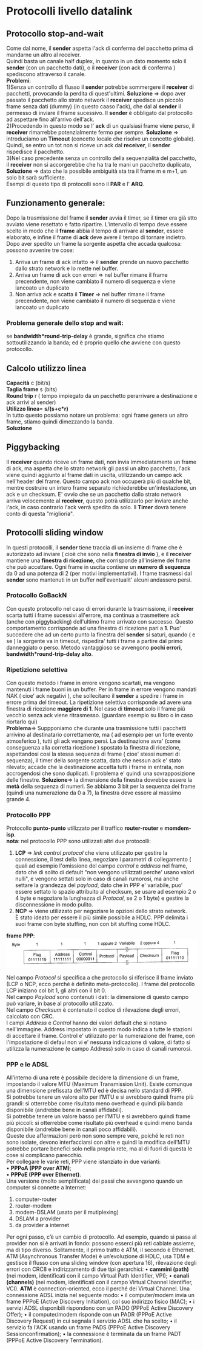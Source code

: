 # Protocolli livello datalink  
## Protocollo stop-and-wait  
Come dal nome, il **sender** aspetta l'ack di conferma del pacchetto prima di mandarne un altro al receiver.  
Quindi basta un canale half duplex, in quanto in un dato momento solo il **sender** (con un pacchetto dati), o il **receiver** (con ack di conferma ) spediscono attraverso il canale.  
**Problemi**:  
1)Senza un controllo di flusso il **sender** potrebbe sommergere il **receiver** di pacchetti, provocando la perdita di quest'ultimi. **Soluzione** => dopo aver passato il pacchetto allo strato network il **receiver** spedisce un piccolo frame senza dati (dummy) (in questo caaso l'ack), che dal al **sender** il permesso di inviare il frame sucessivo. Il **sender** è obbligato dal protocollo ad aspettare fino all'arrivo dell'ack.  
2)Procedendo in questo modo se l' **ack** di un qualsiasi frame viene perso, il **receiver** rimarrebbe potenzialmente fermo per sempre. **Soluzione** => introduciamo un **Timeout** (concetto locale che risolve un concetto globale). Quindi, se entro un tot non si riceve un ack dal **receiver**, il **sender** rispedisce il pacchetto.  
3)Nel caso precedente senza un controllo della sequenzialità del pacchetto, il **receiver** non si accorgerebbe che ha tra le mani un pacchetto duplicato, **Soluzione** => dato che la possibile ambiguità sta tra il frame m e m+1, un solo bit sarà sufficiente.  
Esempi di questo tipo di protocolli sono il **PAR** e l' **ARQ**.  
## Funzionamento generale:  
Dopo la trasmissione del frame il **sender** avvia il timer, se il timer era già stto avviato viene resettato e fatto ripartire. L'intervallo di tempo deve essere scelto in modo che il **frame** abbia il tempo di arrivare al **sender**, essere elaborato, e infine il frame di **ack** deve avere il tempo di tornare indietro. Dopo aver spedito un frame la sorgente aspetta che accada qualcosa: possono avvenire tre cose:  
1. Arriva un frame di ack intatto => il **sender** prende un nuovo pacchetto dallo strato network e lo mette nel buffer.
1. Arriva un frame di ack con errori => nel buffer rimane il frame precendente, non viene cambiato il numero di sequenza e viene lancoato un duplicato  
1. Non arriva ack e scatta il **Timer** => nel buffer rimane il frame precendente, non viene cambiato il numero di sequenza e viene lancoato un duplicato  
### Problema generale dello stop and wait:  
se **bandwidth*round-trip-delay** è grande, significa che stiamo sottoutilizzando la banda; ed è proprio quello che avviene con questo protocollo.  
## Calcolo utilizzo linea  
**Capacità** c (bit/s)  
**Taglia frame** s (bits)  
**Round trip** r ( tempo impiegato da un pacchetto perarrivare a destinazione e ack arrivi al sender)  
**Utilizzo linea**= **s/(s+c*r)**  
In tutto questo possiamo notare un problema: ogni frame genera un altro frame, stiamo quindi dimezzando la banda.  
**Soluzione**  
## Piggybacking  
Il **receiver** quando riceve un frame dati, non invia immediatamente un frame di ack, ma aspetta che lo strato network gli passi un altro pacchetto, l'ack viene quindi aggiunto al frame dati in uscita, utilizzando un campo ack nell'header del frame. Questo campo ack non occuperà più di qualche bit, mentre costruire un intero frame separato richiederebbe un'intestazione, un ack e un checksum. E' ovvio che se un pacchetto dallo strato network arriva velocemente al **receiver**, questo potrà utilizzarlo per inviare anche l'ack, in caso contrario l'ack verrà spedito da solo. Il **Timer** dovrà tenere conto di questa "miglioria".  
## Protocolli sliding window  
In questi protocolli, il **sender** tiene traccia di un insieme di frame che è autorizzato ad inviare ( cioè che sono nella **finestra di invio** ), e il **receiver** mantiene una **finestra di ricezione**, che corrisponde all'insieme dei frame che può accettare. Ogni frame in uscita contiene un **numero di sequenza** da 0 ad una potenza di 2 (per motivi implementativi). I frame trasmessi dal **sender** sono mantenuti in un buffer nell'eventualit' alcuni andassero persi.  
### Protocollo GoBackN  
Con questo protocollo nel caso di errori durante la trasmissione, il **receiver** scarta tutti i frame sucessivi all'errore, ma continua a trasmettere ack (anche con piggybacking) dell'ultimo frame arrivato con successo. Questo comportamento corrisponde ad una finestra di ricezione pari a **1**. Puo' succedere che ad un certo punto la finestra del **sender** si saturi, quando ( e se ) la sorgente va in timeout, rispedira' tutti i frame a partire dal primo danneggiato o perso. Metodo vantaggioso se avvengono **pochi errori**, **bandwidth*round-trip-delay alto**.
### Ripetizione selettiva  
Con questo metodo i frame in errore vengono scartati, ma vengono mantenuti i frame buoni in un buffer. Per in frame in errore vengono mandati NAK ( cioe' ack negativi ), che sollecitano il **sender** a spedire i frame in errore prima del timeout. La ripetizione selettiva corrisponde ad avere una finestra di ricezione **maggiore di 1**. Nel caso di **timeout** solo il frame più vecchio senza ack viene ritrasmesso. (guardare esempio su libro o in caso riortarlo qui)  
**Problema**=> Suppponiamo che durante una trasmissione tutti i pacchetti arrivino al destinatario correttamente, ma ( ad esempio per un forte evento atmosferico ), tutti gli ack vengano persi. La destinazione avra' (come conseguenza alla corretta ricezione ) spostato la finestra di ricezione, aspettandosi cosi la stessa sequenza di frame ( cioe' stessi numeri di sequenza), il timer della sorgente scatta, dato che nessun ack e' stato rilevato; accade che la destinazione accetta tutti i frame in entrata, non accrogendosi che sono duplicati. Il problema e' quindi una sovrapposizione delle finestre. **Soluzione**=>  la dimensione della finestra dovrebbe essere la **metà** della sequenza di numeri. Se abbiamo 3 bit per la sequenza dei frame (quindi una numerazione da 0 a 7), la finestra deve essere al massimo grande 4.  
<!-- parte di Leonardo da aggiungere -->  
### Protocollo PPP  
Protocollo **punto-punto** utilizzato per il traffico **router-router** e **momdem-isp**.  
**nota**: nel protocollo PPP sono utilizzati altri due protocolli:  
1. **LCP** => *link control protocol* che viene utilizzato per gestire la connessione, il test della linea, negoziare i parametri di collegamento ( quali ad esempio l'omissione del campo *control* e *address* nel frame, dato che di solito di default "non vengono utilizzati perche' usano valori nulli", e vengono settati solo in caso di canali rumorosi, ma anche settare la grandezza del *payload*, dato che in PPP e' variabile, puo' essere settato lo spazio attribuito al checksum, se usare ad esempio 2 o 4 byte e negoziare la lunghezza di *Protocol*, se 2 o 1 byte) e gestire la disconnessione in modo pulito.  
2. **NCP** => viene utilizzato per negoziare le opzioni dello strato network.  
È stato ideato per essere il più simile possibile a HDLC. PPP delimita i suoi frame con byte stuffing,
non con bit stuffing come HDLC.  

**frame PPP**:  
    ![frame_PPP](./img/frame_PPP.jpg)  

Nel campo *Protocol* si specifica a che protocollo si riferisce il frame inviato (LCP o NCP, ecco perché è definito meta-protocollo). I frame del protocollo LCP iniziano col bit 1, gli altri con il bit 0.  
Nel campo *Payload* sono contenuti i dati: la dimensione di questo campo può variare, in base al protocollo utilizzato.  
Nel campo *Checksum* è contenuto il codice di rilevazione degli errori, calcolato con CRC.  
I campi *Address* e *Control* hanno dei valori default che si notano nell'immagine. Address impostato in questo modo indica a tutte le stazioni di accettare il frame. Control e' utilizzato per la numerazione dei frame, con l'impostazione di defaul non vi e' nessuna indicazione di valore, di fatto si utilizza la numerazione (e campo Address) solo in caso di canali rumorosi.  

### PPP e le ADSL  
All’interno di una rete è possibile decidere la dimensione di un frame, impostando il valore MTU (Maximum Transmission Unit). Esiste comunque una dimensione prefissata dell’MTU ed è decisa nello standard di PPP.  
Si potrebbe tenere un valore alto per l’MTU e si avrebbero quindi frame più grandi: si otterrebbe
come risultato meno overhead e quindi più banda disponibile (andrebbe bene in canali affidabili).  
Si potrebbe tenere un valore basso per l’MTU e si avrebbero quindi frame più piccoli: si otterrebbe
come risultato più overhead e quindi meno banda disponibile (andrebbe bene in canali poco
affidabili).  
Queste due affermazioni però non sono sempre vere, poiché le reti non sono isolate, devono
interfacciarsi con altre e quindi la modifica dell’MTU potrebbe portare benefici solo nella propria rete,
ma al di fuori di questa le cose si complicano parecchio.  
Per collegare le varie reti, PPP viene istanziato in due varianti:  
• **PPPoA (PPP over ATM)**;  
• **PPPoE (PPP over Ethernet)**.  
Una versione (molto semplificata) dei passi che avvengono quando un computer si connette a Internet:  
1. computer-router  
2. router-modem  
3. modem-DSLAM (usato per il mutiplexing)  
4. DSLAM a provider  
5. da provider a internet  

Per ogni passo, c’è un cambio di protocollo. Ad esempio, quando si passa al provider non si è arrivati
in fondo: possono esserci più reti cablate assieme, ma di tipo diverso. Solitamente, il primo tratto è
ATM, il secondo è Ethernet. ATM (Asynchronous Transfer Mode) è un’evoluzione di HDLC, usa
TDM e gestisce il flusso con una sliding window (con apertura 16), rilevazione degli errori con CRC8 e indirizzamento di due tipi gerarchici:
• **cammini (path)** (nei modem, identificati con il campo Virtual Path Identifier, VPI);
• **canali (channels)** (nei modem, identificati con il campo Virtual Channel Identifier, VCI).
**ATM** è connection-oriented, ecco il perché dei Virtual Channel.
Una connessione ADSL inizia nel seguente modo:
• il computer/modem invia un frame PPPoE (Active Discovery Initiation), col suo indirizzo
fisico (MAC);
• i servizi ADSL disponibili rispondono con un PADO (PPPoE Active Discovery Offer);
• il computer/modem risponde con un PADR (PPPoE Active Discovery Request) in cui
segnala il servizio ADSL che ha scelto;
• il servizio fa l'ACK usando un frame PADS (PPPoE Active Discovery Sessionconfirmation);
• la connessione è terminata da un frame PADT (PPPoE Active Discovery Termination).